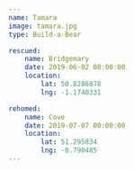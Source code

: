 ```yaml
---
name: Tamara
image: tamara.jpg
type: Build-a-Bear

rescued:
    name: Bridgemary
    date: 2019-06-02 00:00:00
    location:
        lat: 50.8286878
        lng: -1.1740331

rehomed:
    name: Cove
    date: 2019-07-07 00:00:00
    location:
        lat: 51.295834
        lng: -0.790485
---
```

